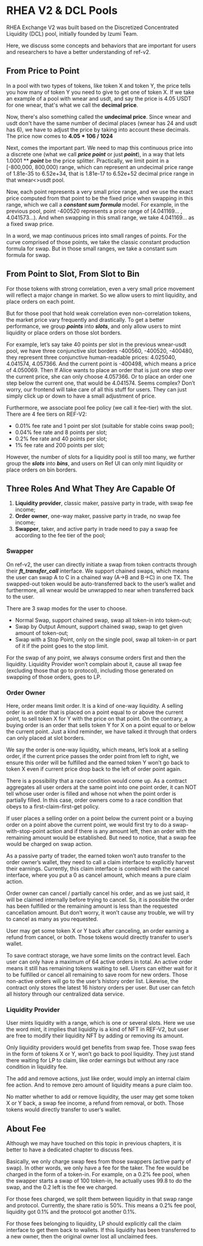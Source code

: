 # RHEA V2 & DCL Pools

RHEA Exchange V2 was built based on the Discretized Concentrated Liquidity (DCL) pool, initially founded by Izumi Team.

Here, we discuss some concepts and behaviors that are important for users and researchers to have a better understanding of ref-v2.

## From Price to Point

In a pool with two types of tokens, like token X and token Y, the price tells you how many of token Y you need to give to get one of token X. If we take an example of a pool with wnear and usdt, and say the price is 4.05 USDT for one wnear, that's what we call the **decimal price**.

Now, there's also something called the **undecimal price**. Since wnear and usdt don't have the same number of decimal places (wnear has 24 and usdt has 6), we have to adjust the price by taking into account these decimals. The price now  comes to **4.05 \* 106 / 1024**

Next, comes the important part. We need to map this continuous price into a discrete one (what we call _**price point**_ or just _**point**_), in a way that lets 1.0001 \*\* _**point**_ be the price splitter. Practically, we limit point in a \[-800,000, 800,000) range, which can represent an undecimal price range of 1.81e-35 to 6.52e+34, that is 1.81e-17 to 6.52e+52 decimal price range in that wnear<>usdt pool.

Now, each point represents a very small price range, and we use the exact price computed from that point to be the fixed price when swapping in this range, which we call a _**constant sum formula**_ model. For example, in the previous pool, point -400520 represents a price range of \[4.041169… , 4.041573…). And when swapping in this small range, we take 4.041169… as a fixed swap price.

In a word, we map continuous prices into small ranges of points. For the curve comprised of those points, we take the classic constant production formula for swap. But in those small ranges, we take a constant sum formula for swap.

## From Point to Slot, From Slot to Bin

For those tokens with strong correlation, even a very small price movement will reflect a major change in market. So we allow users to mint liquidity, and place orders on each point.

But for those pool that hold weak correlation even non-correlation tokens, the market price vary frequently and drastically. To get a better performance, we group _**points**_ into _**slots**_, and only allow users to mint liquidity or place orders on those slot borders.

For example, let’s say take 40 points per slot in the previous wnear-usdt pool, we have three conjunctive slot borders -400560, -400520, -400480, they represent three conjunctive human-readable prices: 4.025040, 4.041574, 4.057366. And the current point is -400498, which means a price of 4.050069. Then If Alice wants to place an order that is just one step over the current price, she can only choose 4.057366. Or to place an order one step below the current one, that would be 4.041574. Seems complex? Don’t worry, our frontend will take care of all this stuff for users. They can just simply click up or down to have a small adjustment of price.

Furthermore, we associate pool fee policy (we call it fee-tier) with the slot. There are 4 fee tiers on REF-V2:

* 0.01% fee rate and 1 point per slot (suitable for stable coins swap pool);
* 0.04% fee rate and 8 points per slot;
* 0.2% fee rate and 40 points per slot;
* 1% fee rate and 200 points per slot;

However, the number of slots for a liquidity pool is still too many, we further group the _**slots**_ into _**bins**_, and users on Ref UI can only mint liquidity or place orders on bin borders.

## Three Roles And What They Are Capable Of

1. **Liquidity provider**, classic maker, passive party in trade, with swap fee income;
2. **Order owner**, one-way maker, passive party in trade, no swap fee income;
3. **Swapper**, taker, and active party in trade need to pay a swap fee according to the fee tier of the pool;

### Swapper

On ref-v2, the user can directly initiate a swap from token contracts through their _**ft\_transfer\_call**_ interface. We support chained swaps, which means the user can swap A to C in a chained way (A→B and B→C) in one TX. The swapped-out token would be auto-transferred back to the user’s wallet and furthermore, all wnear would be unwrapped to near when transferred back to the user.

There are 3 swap modes for the user to choose.

* Normal Swap, support chained swap, swap all token-in into token-out;
* Swap by Output Amount, support chained swap, swap to get given amount of token-out;
* Swap with a Stop Point, only on the single pool, swap all token-in or part of it if the point goes to the stop limit.

For the swap of any point, we always consume orders first and then the liquidity. Liquidity Provider won’t complain about it, cause all swap fee (excluding those that go to protocol), including those generated on swapping of those orders, goes to LP.

### Order Owner

Here, order means limit order. It is a kind of one-way liquidity. A selling order is an order that is placed on a point equal to or above the current point, to sell token X for Y with the price on that point. On the contrary, a buying order is an order that sells token Y for X on a point equal to or below the current point. Just a kind reminder, we have talked it through that orders can only placed at slot borders.

We say the order is one-way liquidity, which means, let’s look at a selling order, if the current price passes the order point from left to right, we ensure this order will be fulfilled and the earned token Y won’t go back to token X even if current price drop back to the left of order point again.

There is a possibility that a race condition would come up. As a contract aggregates all user orders at the same point into one point order, it can NOT tell whose user order is filled and whose not when the point order is partially filled. In this case, order owners come to a race condition that obeys to a first-claim-first-get policy.

If user places a selling order on a point below the current point or a buying order on a point above the current point, we would first try to do a swap-with-stop-point action and if there is any amount left, then an order with the remaining amount would be established. But need to notice, that a swap fee would be charged on swap action.

As a passive party of trader, the earned token won’t auto transfer to the order owner’s wallet, they need to call a claim interface to explicitly harvest their earnings. Currently, this claim interface is combined with the cancel interface, where you put a 0 as cancel amount, which means a pure claim action.

Order owner can cancel / partially cancel his order, and as we just said, it will be claimed internally before trying to cancel. So, it is possible the order has been fulfilled or the remaining amount is less than the requested cancellation amount. But don’t worry, it won’t cause any trouble, we will try to cancel as many as you requested.

User may get some token X or Y back after canceling, an order earning a refund from cancel, or both. Those tokens would directly transfer to user’s wallet.

To save contract storage, we have some limits on the contract level. Each user can only have a maximum of 64 active orders in total. An active order means it still has remaining tokens waiting to sell. Users can either wait for it to be fulfilled or cancel all remaining to save room for new orders. Those non-active orders will go to the user’s history order list. Likewise, the contract only stores the latest 16 history orders per user. But user can fetch all history through our centralized data service.

### Liquidity Provider

User mints liquidity with a range, which is one or several slots. Here we use the word mint, it implies that liquidity is a kind of NFT in REF-V2, but user are free to modify their liquidity NFT by adding or removing its amount.

Only liquidity providers would get benefits from swap fee. Those swap fees in the form of tokens X or Y, won’t go back to pool liquidity. They just stand there waiting for LP to claim, like order earnings but without any race condition in liquidity fee.

The add and remove actions, just like order, would imply an internal claim fee action. And to remove zero amount of liquidity means a pure claim too.

No matter whether to add or remove liquidity, the user may get some token X or Y back, a swap fee income, a refund from removal, or both. Those tokens would directly transfer to user’s wallet.

## About Fee

Although we may have touched on this topic in previous chapters, it is better to have a dedicated chapter to discuss fees.

Basically, we only charge swap fees from those swappers (active party of swap). In other words, we only have a fee for the taker. The fee would be charged in the form of a token-in. For example, on a 0.2% fee pool, when the swapper starts a swap of 100 token-in, he actually uses 99.8 to do the swap, and the 0.2 left is the fee we charged.

For those fees charged, we split them between liquidity in that swap range and protocol. Currently, the share ratio is 50%. This means a 0.2% fee pool, liquidity got 0.1% and the protocol got another 0.1%.

For those fees belonging to liquidity, LP should explicitly call the claim interface to get them back to wallets. If this liquidity has been transferred to a new owner, then the original owner lost all unclaimed fees.
